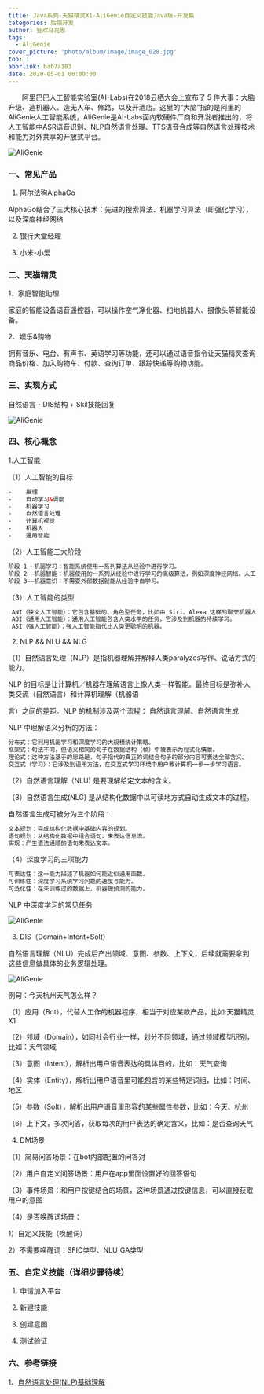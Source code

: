 ```yaml
---
title: Java系列-天猫精灵X1-AliGenie自定义技能Java版-开发篇
categories: 后端开发
author: 狂欢马克思
tags:
  - AliGenie
cover_picture: 'photo/album/image/image_028.jpg'
top: 1
abbrlink: bab7a183
date: 2020-05-01 00:00:00
---
```


&emsp;&emsp;阿里巴巴人工智能实验室(AI-Labs)在2018云栖大会上宣布了 5 件大事：大脑升级、造机器人、造无人车、修路，以及开酒店。这里的“大脑”指的是阿里的AliGenie人工智能系统，AliGenie是AI-Labs面向软硬件厂商和开发者推出的，将人工智能中ASR语音识别、NLP自然语言处理、TTS语音合成等自然语言处理技术和能力对外共享的开放式平台。
<!-- more -->

![AliGenie](https://t1.picb.cc/uploads/2019/08/10/gvT9id.jpg "天猫精灵X1-AliGenie开发者平台自定义技能-Java版")


### 一、常见产品

1. 阿尔法狗AlphaGo

AlphaGo结合了三大核心技术：先进的搜索算法、机器学习算法（即强化学习），以及深度神经网络

2. 银行大堂经理

3. 小米-小爱

### 二、天猫精灵

1、家庭智能助理

家庭的智能设备语音遥控器，可以操作空气净化器、扫地机器人、摄像头等智能设备。

2、娱乐&购物

拥有音乐、电台、有声书、英语学习等功能，还可以通过语音指令让天猫精灵查询商品价格、加入购物车、付款、查询订单、跟踪快递等购物功能。


### 三、实现方式

自然语言 - DIS结构 + Skil技能回复

![AliGenie](https://t1.picb.cc/uploads/2019/08/10/gvTztD.png "天猫精灵X1-AliGenie开发者平台自定义技能-Java版")

### 四、核心概念

1.人工智能

（1）人工智能的目标

```html
-    推理
-    自动学习&调度
-    机器学习
-    自然语言处理
-    计算机视觉
-    机器人
-    通用智能
```
（2）人工智能三大阶段

```html
阶段 1——机器学习：智能系统使用一系列算法从经验中进行学习。
阶段 2——机器智能：机器使用的一系列从经验中进行学习的高级算法，例如深度神经网络。人工智能目前处于此阶段。
阶段 3——机器意识：不需要外部数据就能从经验中自学习。
```

（3）人工智能的类型

```html
 ANI（狭义人工智能）：它包含基础的、角色型任务，比如由 Siri、Alexa 这样的聊天机器人、个人助手完成的任务。
 AGI（通用人工智能）：通用人工智能包含人类水平的任务，它涉及到机器的持续学习。
 ASI（强人工智能）：强人工智能指代比人类更聪明的机器。
```

2. NLP && NLU && NLG

（1）自然语言处理（NLP）是指机器理解并解释人类paralyzes写作、说话方式的能力。

NLP 的目标是让计算机／机器在理解语言上像人类一样智能。最终目标是弥补人类交流（自然语言）和计算机理解（机器语

言）之间的差距。NLP 的机制涉及两个流程： 自然语言理解、自然语言生成

NLP 中理解语义分析的方法：

```html
分布式：它利用机器学习和深度学习的大规模统计策略。
框架式：句法不同，但语义相同的句子在数据结构（帧）中被表示为程式化情景。
理论式：这种方法基于的思路是，句子指代的真正的词结合句子的部分内容可表达全部含义。
交互式（学习）：它涉及到语用方法，在交互式学习环境中用户教计算机一步一步学习语言。
```

（2）自然语言理解（NLU)  是要理解给定文本的含义。

（3）自然语言生成(NLG) 是从结构化数据中以可读地方式自动生成文本的过程。

自然语言生成可被分为三个阶段：

```html
文本规划：完成结构化数据中基础内容的规划。
语句规划：从结构化数据中组合语句，来表达信息流。
实现：产生语法通顺的语句来表达文本。
 ```
    
（4）深度学习的三项能力

```html
可表达性：这一能力描述了机器如何能近似通用函数。
可训练性：深度学习系统学习问题的速度与能力。
可泛化性：在未训练过的数据上，机器做预测的能力。
```

NLP 中深度学习的常见任务

![AliGenie](https://t1.picb.cc/uploads/2019/08/10/gvTD5v.png "天猫精灵X1-AliGenie开发者平台自定义技能-Java版")


3. DIS（Domain+Intent+Solt）

自然语言理解（NLU）完成后产出领域、意图、参数、上下文，后续就需要拿到这些信息做具体的业务逻辑处理。

![AliGenie](https://t1.picb.cc/uploads/2019/08/10/gvTEXi.png "天猫精灵X1-AliGenie开发者平台自定义技能-Java版")

例句：今天杭州天气怎么样？

（1）应用（Bot），代替人工作的机器程序，相当于对应某款产品，比如:天猫精灵X1

（2）领域（Domain），如同社会行业一样，划分不同领域，通过领域模型识别，比如：天气领域

（3）意图（Intent），解析出用户语音表达的具体目的，比如：天气查询

（4）实体（Entity），解析出用户语音里可能包含的某些特定词组，比如：时间、地区

（5）参数（Solt），解析出用户语音里形容的某些属性参数，比如：今天、杭州

（6）上下文，多次问答，获取每次的用户表达的确定含义，比如：是否查询天气

4. DM场景

（1）简易问答场景：在bot内部配置的问答对

（2）用户自定义问答场景：用户在app里面设置好的回答语句

（3）事件场景：和用户按键结合的场景，这种场景通过按键信息，可以直接获取用户的意图

（4）是否唤醒词场景：

   1）自定义技能（唤醒词）
   
   2）不需要唤醒词：SFIC类型、NLU_GA类型



### 五、自定义技能（详细步骤待续）

1. 申请加入平台

2. 新建技能

3. 创建意图

4. 测试验证

### 六、参考链接

1、[自然语言处理(NLP)基础理解](https://www.jianshu.com/p/b627cb31aab7)

